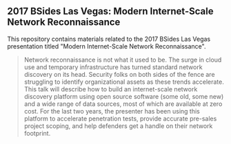 ## 2017 BSides Las Vegas: Modern Internet-Scale Network Reconnaissance

This repository contains materials related to the 2017 BSides Las Vegas presentation titled "Modern Internet-Scale Network Reconnaissance".

> Network reconnaissance is not what it used to be. The surge in cloud use and temporary infrastructure has turned standard network discovery on its head. Security folks on both sides of the fence are struggling to identify organizational assets as these trends accelerate. This talk will describe how to build an internet-scale network discovery platform using open source software (some old, some new) and a wide range of data sources, most of which are available at zero cost. For the last two years, the presenter has been using this platform to accelerate penetration tests, provide accurate pre-sales project scoping, and help defenders get a handle on their network footprint.
